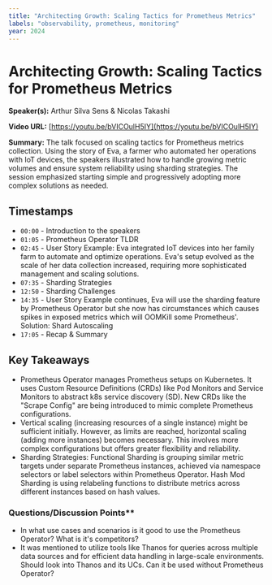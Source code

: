 ```yaml
---
title: "Architecting Growth: Scaling Tactics for Prometheus Metrics"
labels: "observability, prometheus, monitoring"
year: 2024
---
```


# Architecting Growth: Scaling Tactics for Prometheus Metrics

**Speaker(s):** Arthur Silva Sens & Nicolas Takashi

**Video URL:** [https://youtu.be/bVICOulH5IY](https://youtu.be/bVICOulH5IY)

**Summary:** The talk focused on scaling tactics for Prometheus metrics collection. Using the story of Eva, a farmer who automated her operations with IoT devices, the speakers illustrated how to handle growing metric volumes and ensure system reliability using sharding strategies. The session emphasized starting simple and progressively adopting more complex solutions as needed.

## Timestamps

- `00:00` - Introduction to the speakers
- `01:05` - Prometheus Operator TLDR
- `02:45` - User Story Example: Eva integrated IoT devices into her family farm to automate and optimize operations. Eva's setup evolved as the scale of her data collection increased, requiring more sophisticated management and scaling solutions.
- `07:35` - Sharding Strategies
- `12:50` - Sharding Challenges
- `14:35` - User Story Example continues, Eva will use the sharding feature by Prometheus Operator but she now has circumstances which causes spikes in exposed metrics which will OOMKill some Prometheus'. Solution: Shard Autoscaling
- `17:05` - Recap & Summary

## Key Takeaways

- Prometheus Operator manages Prometheus setups on Kubernetes. It uses Custom Resource Definitions (CRDs) like Pod Monitors and Service Monitors to abstract k8s service discovery (SD). New CRDs like the "Scrape Config" are being introduced to mimic complete Prometheus configurations.
- Vertical scaling (increasing resources of a single instance) might be sufficient initially. However, as limits are reached, horizontal scaling (adding more instances) becomes necessary. This involves more complex configurations but offers greater flexibility and reliability.
- Sharding Strategies: Functional Sharding is grouping similar metric targets under separate Prometheus instances, achieved via namespace selectors or label selectors within Prometheus Operator. Hash Mod Sharding is using relabeling functions to distribute metrics across different instances based on hash values.

### Questions/Discussion Points**

- In what use cases and scenarios is it good to use the Prometheus Operator? What is it's competitors?
- It was mentioned to utilize tools like Thanos for queries across multiple data sources and for efficient data handling in large-scale environments. Should look into Thanos and its UCs. Can it be used without Prometheus Operator?
